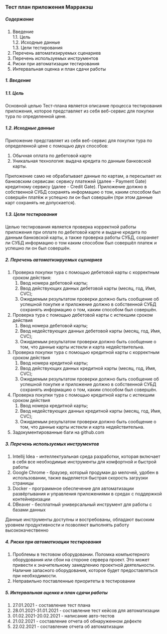 ### Тест план приложения Марракэш

##### Содержание
1.  Введение  
    1.1. Цель  
    1.2. Исходные данные  
    1.3. Цели тестирования
2. Перечень автоматизируемых сценариев
3. Перечень используемых инструментов
4. Риски при автоматизации тестирования
5. Интервальная оценка и план сдачи работы


##### 1. Введение
##### 1.1. Цель
Основной целью Тест-плана является описание процесса тестирования приложения,
которое представляет из себя веб-сервис для покупки тура по определенной цене. 

##### 1.2. Исходные данные 
Приложение представляет из себя веб-сервис для покупки тура по определенной цене с помощью
двух способов: 
1. Обычная оплата по дебетовой карте
2. Уникальная технология: выдача кредита по данным банковской карты. 
   
Приложение само не обрабатывает данные по картам, а пересылает их банковским сервисам: сервису платежей (далее - Payment Gate) кредитному сервису (далее - Credit Gate). Приложение должно в собственной СУБД сохранять информацию о том, каким способом был совершён платёж и успешно ли он был совершён (при этом данные карт сохранять не допускается).

##### 1.3. Цели тестирования
Целью тестирования является проверка корректной работы приложения при оплате по дебетовой карте и выдаче кредита по данным банковской карты, а также проверка работы СУБД, сохраняет ли СУБД информацию о том каким способом был совершёл платеж и успешно ли он был совершён.

##### 2. Перечень автоматизируемых сценариев
1. Проверка покупки тура с помощью дебетовой карты с корректным сроком действия:
   1. Ввод номера дебетовой карты;
   2. Ввод действующих данных дебетовой карты (месяц, год, Имя, CVC);
   3. Ожидаемым результатом проверки должно быть сообщение об успешной покупке и приложение должно в собственной СУБД сохранять информацию о том, каким способом был совершён.
2. Проверка тура с помощью дебетовой карты с истекшим сроком действия
    1. Ввод номера дебетовой карты;
    2. Ввод недействующих данных дебетовой карты (месяц, год, Имя, CVC);
    3. Ожидаемым результатом проверки должно быть сообщение о том, что данные карты истекли и карта недействительна.
3. Проверка покупки тура с помощью кредитной карты с корректным сроком действия
    1. Ввод номера кредитной карты;
    2. Ввод действующих данных кредитной карты (месяц, год, Имя, CVC);
    3. Ожидаемым результатом проверки должно быть сообщение об успешной покупке и приложение должно в собственной СУБД сохранять информацию о том, каким способом был совершён.
4. Проверка покупки тура с помощью кредитной карты с истекшим сроком действия
    1. Ввод номера кредитной карты;
    2. Ввод недействующих данных кредитной карты (месяц, год, Имя, CVC);
    3. Ожидаемым результатом проверки должно быть сообщение о том, что данные карты истекли и карта недействительна.
5. Задокументированные баги на github.com


##### 3. Перечень используемых инструментов
1. Intellij Idea - интеллектуальная среда разработки, которая включает в себя все необходимые инструменты для комфортной и быстрой работы 
2. Google Chrome - браузер, который продуман до мелочей, удобен в использовании, также выделяется быстрая скорость загрузки страницы
3. Docker - программное обеспечение для автоматизации развёртывания и управления приложениями в средах с поддержкой контейнеризации
4. DBeaver - бесплатный универсальный инструмент для работы с базами данных

Данные инструменты доступны и востребованы, обладают высоким уровнем продуктивности и позволяют выполнять работу высококачественно

##### 4. Риски при автоматизации тестирования
1. Проблемы в тестовом оборудовании. Поломка компьютерного оборудования или сбои на стороне сервера проект. Это может привести к значительному замедлению проектной деятельности. Наличие запасного оборудования, которое будет предоставляться при необходимости.
2. Неправильно поставленные приоритеты в тестировании

##### 5. Интервальная оценка и план сдачи работы
1. 27.01.2021 - составление тест плана
2. 28.01.2021-31.01.2021 - составление тест кейсов для автоматизации
3. 01.02.2021-20.02.2021 - написание авто-тестов
4. 21.02.2021 - составление отчета об обнаруженном дефекте
5. 22.02.2021 - составление отчета об автоматизации





